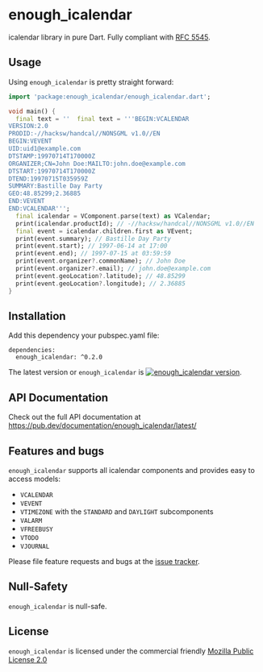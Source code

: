 # enough_icalendar
icalendar library in pure Dart. Fully compliant with [RFC 5545](https://datatracker.ietf.org/doc/html/rfc5545).

## Usage

Using `enough_icalendar` is pretty straight forward:

```dart
import 'package:enough_icalendar/enough_icalendar.dart';

void main() {
  final text = ''  final text = '''BEGIN:VCALENDAR
VERSION:2.0
PRODID:-//hacksw/handcal//NONSGML v1.0//EN
BEGIN:VEVENT
UID:uid1@example.com
DTSTAMP:19970714T170000Z
ORGANIZER;CN=John Doe:MAILTO:john.doe@example.com
DTSTART:19970714T170000Z
DTEND:19970715T035959Z
SUMMARY:Bastille Day Party
GEO:48.85299;2.36885
END:VEVENT
END:VCALENDAR''';
  final icalendar = VComponent.parse(text) as VCalendar;
  print(icalendar.productId); // -//hacksw/handcal//NONSGML v1.0//EN
  final event = icalendar.children.first as VEvent;
  print(event.summary); // Bastille Day Party
  print(event.start); // 1997-06-14 at 17:00
  print(event.end); // 1997-07-15 at 03:59:59
  print(event.organizer?.commonName); // John Doe
  print(event.organizer?.email); // john.doe@example.com
  print(event.geoLocation?.latitude); // 48.85299
  print(event.geoLocation?.longitude); // 2.36885
}
```

## Installation
Add this dependency your pubspec.yaml file:

```
dependencies:
  enough_icalendar: ^0.2.0
```
The latest version or `enough_icalendar` is [![enough_icalendar version](https://img.shields.io/pub/v/enough_icalendar.svg)](https://pub.dartlang.org/packages/enough_icalendar).



## API Documentation
Check out the full API documentation at https://pub.dev/documentation/enough_icalendar/latest/


## Features and bugs

`enough_icalendar` supports all icalendar components and provides easy to access models:
* `VCALENDAR` 
* `VEVENT` 
* `VTIMEZONE` with the `STANDARD` and `DAYLIGHT` subcomponents
* `VALARM`
* `VFREEBUSY`
* `VTODO`
* `VJOURNAL`


Please file feature requests and bugs at the [issue tracker][tracker].

[tracker]: https://github.com/Enough-Software/enough_icalendar/issues

## Null-Safety
`enough_icalendar` is null-safe.

## License
`enough_icalendar` is licensed under the commercial friendly [Mozilla Public License 2.0](LICENSE)

